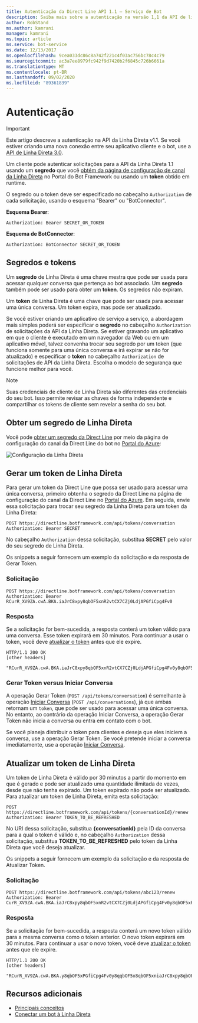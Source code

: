 ```yaml
---
title: Autenticação da Direct Line API 1.1 – Serviço de Bot
description: Saiba mais sobre a autenticação na versão 1,1 da API de linha direta. Consulte como usar segredos e tokens para acessar conversas. Descubra como atualizar tokens.
author: RobStand
ms.author: kamrani
manager: kamrani
ms.topic: article
ms.service: bot-service
ms.date: 12/13/2017
ms.openlocfilehash: 9cea033dc86c8a742f221c4f03ac756bc78c4c79
ms.sourcegitcommit: ac3a7ee8979fc942f9d7420b2f6845c726b6661a
ms.translationtype: MT
ms.contentlocale: pt-BR
ms.lasthandoff: 09/02/2020
ms.locfileid: "89361839"
---
```

# <a name="authentication"></a>Autenticação

> [!IMPORTANT]
> Este artigo descreve a autenticação na API da Linha Direta v1.1. Se você estiver criando uma nova conexão entre seu aplicativo cliente e o bot, use a [API de Linha Direta 3.0](bot-framework-rest-direct-line-3-0-authentication.md).

Um cliente pode autenticar solicitações para a API da Linha Direta 1.1 usando um **segredo** que você [obtém da página de configuração de canal da Linha Direta](../bot-service-channel-connect-directline.md) no Portal do Bot Framework ou usando um **token** obtido em runtime.

O segredo ou o token deve ser especificado no cabeçalho `Authorization` de cada solicitação, usando o esquema "Bearer" ou "BotConnector". 

**Esquema Bearer**:
```http
Authorization: Bearer SECRET_OR_TOKEN
```

**Esquema de BotConnector**:
```http
Authorization: BotConnector SECRET_OR_TOKEN
```

## <a name="secrets-and-tokens"></a>Segredos e tokens

Um **segredo** de Linha Direta é uma chave mestra que pode ser usada para acessar qualquer conversa que pertença ao bot associado. Um **segredo** também pode ser usado para obter um **token**. Os segredos não expiram. 

Um **token** de Linha Direta é uma chave que pode ser usada para acessar uma única conversa. Um token expira, mas pode ser atualizado. 

Se você estiver criando um aplicativo de serviço a serviço, a abordagem mais simples poderá ser especificar o **segredo** no cabeçalho `Authorization` de solicitações da API da Linha Direta. Se estiver gravando um aplicativo em que o cliente é executado em um navegador da Web ou em um aplicativo móvel, talvez convenha trocar seu segredo por um token (que funciona somente para uma única conversa e irá expirar se não for atualizado) e especificar o **token** no cabeçalho `Authorization` de solicitações de API da Linha Direta. Escolha o modelo de segurança que funcione melhor para você.

> [!NOTE]
> Suas credenciais de cliente de Linha Direta são diferentes das credenciais do seu bot. Isso permite revisar as chaves de forma independente e compartilhar os tokens de cliente sem revelar a senha do seu bot. 

## <a name="get-a-direct-line-secret"></a>Obter um segredo de Linha Direta

Você pode [obter um segredo da Direct Line](../bot-service-channel-connect-directline.md) por meio da página de configuração do canal da Direct Line do bot no [Portal do Azure](https://portal.azure.com):

![Configuração da Linha Direta](../media/direct-line-configure.png)

## <a name="generate-a-direct-line-token"></a><a id="generate-token"></a> Gerar um token de Linha Direta

Para gerar um token da Direct Line que possa ser usado para acessar uma única conversa, primeiro obtenha o segredo da Direct Line na página de configuração do canal da Direct Line no [Portal do Azure](https://portal.azure.com). Em seguida, envie essa solicitação para trocar seu segredo da Linha Direta para um token da Linha Direta:

```http
POST https://directline.botframework.com/api/tokens/conversation
Authorization: Bearer SECRET
```

No cabeçalho `Authorization` dessa solicitação, substitua **SECRET** pelo valor do seu segredo de Linha Direta.

Os snippets a seguir fornecem um exemplo da solicitação e da resposta de Gerar Token.

### <a name="request"></a>Solicitação

```http
POST https://directline.botframework.com/api/tokens/conversation
Authorization: Bearer RCurR_XV9ZA.cwA.BKA.iaJrC8xpy8qbOF5xnR2vtCX7CZj0LdjAPGfiCpg4Fv0
```

### <a name="response"></a>Resposta

Se a solicitação for bem-sucedida, a resposta conterá um token válido para uma conversa. Esse token expirará em 30 minutos. Para continuar a usar o token, você deve [atualizar o token](#refresh-token) antes que ele expire.

```http
HTTP/1.1 200 OK
[other headers]

"RCurR_XV9ZA.cwA.BKA.iaJrC8xpy8qbOF5xnR2vtCX7CZj0LdjAPGfiCpg4Fv0y8qbOF5xPGfiCpg4Fv0y8qqbOF5x8qbOF5xn"
```

### <a name="generate-token-versus-start-conversation"></a>Gerar Token versus Iniciar Conversa

A operação Gerar Token (`POST /api/tokens/conversation`) é semelhante à operação [Iniciar Conversa](bot-framework-rest-direct-line-1-1-start-conversation.md) (`POST /api/conversations`), já que ambas retornam um `token`, que pode ser usado para acessar uma única conversa. No entanto, ao contrário da operação Iniciar Conversa, a operação Gerar Token não inicia a conversa ou entra em contato com o bot. 

Se você planeja distribuir o token para clientes e deseja que eles iniciem a conversa, use a operação Gerar Token. Se você pretende iniciar a conversa imediatamente, use a operação [Iniciar Conversa](bot-framework-rest-direct-line-1-1-start-conversation.md).

## <a name="refresh-a-direct-line-token"></a><a id="refresh-token"></a> Atualizar um token de Linha Direta

Um token de Linha Direta é válido por 30 minutos a partir do momento em que é gerado e pode ser atualizado uma quantidade ilimitada de vezes, desde que não tenha expirado. Um token expirado não pode ser atualizado. Para atualizar um token de Linha Direta, emita esta solicitação:

```http
POST https://directline.botframework.com/api/tokens/{conversationId}/renew
Authorization: Bearer TOKEN_TO_BE_REFRESHED
```

No URI dessa solicitação, substitua **{conversationId}** pela ID da conversa para a qual o token é válido e, no cabeçalho `Authorization` dessa solicitação, substitua **TOKEN_TO_BE_REFRESHED** pelo token da Linha Direta que você deseja atualizar.

Os snippets a seguir fornecem um exemplo da solicitação e da resposta de Atualizar Token.

### <a name="request"></a>Solicitação

```http
POST https://directline.botframework.com/api/tokens/abc123/renew
Authorization: Bearer CurR_XV9ZA.cwA.BKA.iaJrC8xpy8qbOF5xnR2vtCX7CZj0LdjAPGfiCpg4Fv0y8qbOF5xPGfiCpg4Fv0y8qqbOF5x8qbOF5xn
```

### <a name="response"></a>Resposta

Se a solicitação for bem-sucedida, a resposta conterá um novo token válido para a mesma conversa como o token anterior. O novo token expirará em 30 minutos. Para continuar a usar o novo token, você deve [atualizar o token](#refresh-token) antes que ele expire.

```http
HTTP/1.1 200 OK
[other headers]

"RCurR_XV9ZA.cwA.BKA.y8qbOF5xPGfiCpg4Fv0y8qqbOF5x8qbOF5xniaJrC8xpy8qbOF5xnR2vtCX7CZj0LdjAPGfiCpg4Fv0"
```

## <a name="additional-resources"></a>Recursos adicionais

- [Principais conceitos](bot-framework-rest-direct-line-1-1-concepts.md)
- [Conectar um bot à Linha Direta](../bot-service-channel-connect-directline.md)